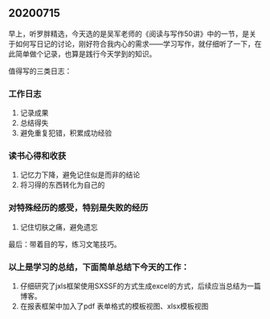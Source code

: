 ## 20200715
早上，听罗胖精选，今天选的是吴军老师的《阅读与写作50讲》中的一节，是关于如何写日记的讨论，刚好符合我内心的需求——学习写作，就仔细听了一下，在此简单做个记录，也算是践行今天学到的知识。

值得写的三类日志：

### 工作日志
1. 记录成果
2. 总结得失
3. 避免重复犯错，积累成功经验

### 读书心得和收获
1. 记忆力下降，避免记住似是而非的结论
2. 将习得的东西转化为自己的

### 对特殊经历的感受，特别是失败的经历
1. 记住切肤之痛，避免遗忘

最后：带着目的写，练习文笔技巧。

### 以上是学习的总结，下面简单总结下今天的工作：

1. 仔细研究了jxls框架使用SXSSF的方式生成excel的方式，后续应当总结为一篇博客。
2. 在报表框架中加入了pdf 表单格式的模板视图、xlsx模板视图

